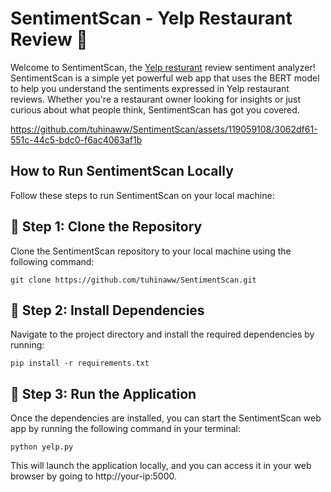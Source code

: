 # SentimentScan - Yelp Restaurant Review 🍜

Welcome to SentimentScan, the [Yelp resturant](https://www.yelp.com) review sentiment analyzer! SentimentScan is a simple yet powerful web app that uses the BERT model to help you understand the sentiments expressed in Yelp restaurant reviews. Whether you're a restaurant owner looking for insights or just curious about what people think, SentimentScan has got you covered.



https://github.com/tuhinaww/SentimentScan/assets/119059108/3062df61-551c-44c5-bdc0-f6ac4063af1b



## How to Run SentimentScan Locally

Follow these steps to run SentimentScan on your local machine:

## 🍜 Step 1: Clone the Repository

Clone the SentimentScan repository to your local machine using the following command:

```shell
git clone https://github.com/tuhinaww/SentimentScan.git
```
## 🍜 Step 2: Install Dependencies

Navigate to the project directory and install the required dependencies by running:

```shell
pip install -r requirements.txt
```
## 🍜 Step 3: Run the Application

Once the dependencies are installed, you can start the SentimentScan web app by running the following command in your terminal:

```shell
python yelp.py
```
This will launch the application locally, and you can access it in your web browser by going to http://your-ip:5000.
